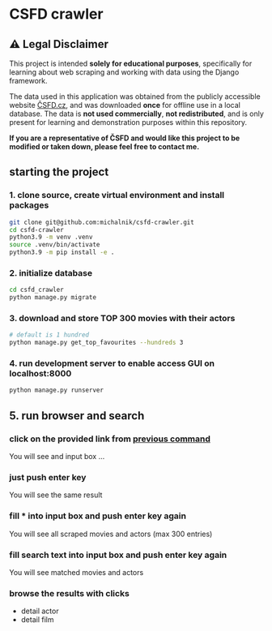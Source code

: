 # CSFD crawler

## ⚠️ Legal Disclaimer

This project is intended **solely for educational purposes**, specifically for learning about web scraping and working with data using the Django framework.

The data used in this application was obtained from the publicly accessible website [ČSFD.cz](https://www.csfd.cz), and was downloaded **once** for offline use in a local database. The data is **not used commercially**, **not redistributed**, and is only present for learning and demonstration purposes within this repository.

**If you are a representative of ČSFD and would like this project to be modified or taken down, please feel free to contact me.**

## starting the project

### 1. clone source, create virtual environment and install packages

```bash
git clone git@github.com:michalnik/csfd-crawler.git
cd csfd-crawler
python3.9 -m venv .venv
source .venv/bin/activate
python3.9 -m pip install -e .
```

### 2. initialize database

```bash
cd csfd_crawler
python manage.py migrate
```

### 3. download and store TOP 300 movies with their actors

```bash
# default is 1 hundred
python manage.py get_top_favourites --hundreds 3
```

### 4. run development server to enable access GUI on localhost:8000

```bash
python manage.py runserver
```

## 5. run browser and search
### click on the provided link from [previous command](http://localhost:8000)
You will see and input box ...
### just push enter key
You will see the same result
### fill * into input box and push enter key again
You will see all scraped movies and actors (max 300 entries)
### fill search text into input box and push enter key again
You will see matched movies and actors
### browse the results with clicks
- detail actor
- detail film
